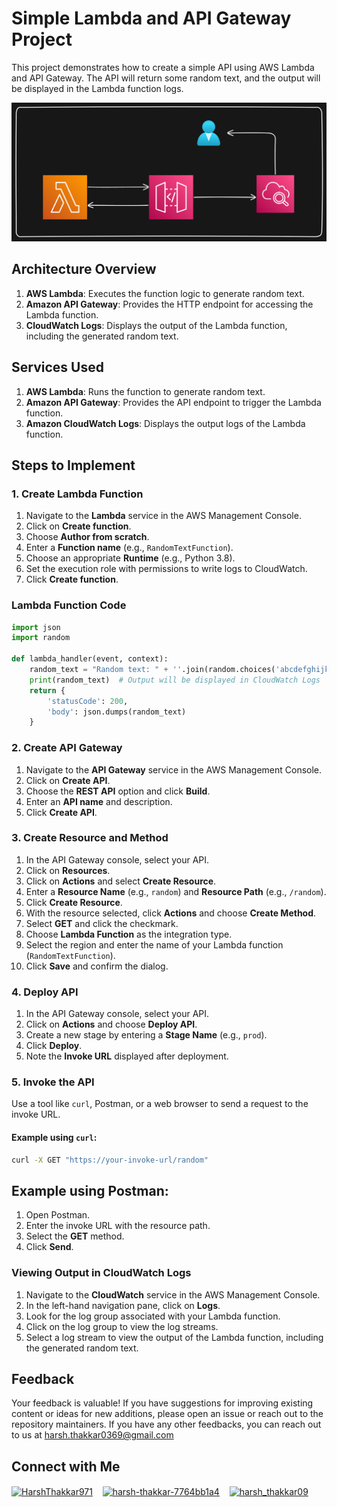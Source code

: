 # Simple Lambda and API Gateway Project

This project demonstrates how to create a simple API using AWS Lambda and API Gateway. The API will return some random text, and the output will be displayed in the Lambda function logs.

<img src="https://github.com/Harsh971/AWS-Projects/blob/main/AWS%20Lambda/Returns%20random%20text%20from%20API%20to%20Lambda/architecture.png"></img>

## Architecture Overview

1. **AWS Lambda**: Executes the function logic to generate random text.
2. **Amazon API Gateway**: Provides the HTTP endpoint for accessing the Lambda function.
3. **CloudWatch Logs**: Displays the output of the Lambda function, including the generated random text.

## Services Used

1. **AWS Lambda**: Runs the function to generate random text.
2. **Amazon API Gateway**: Provides the API endpoint to trigger the Lambda function.
3. **Amazon CloudWatch Logs**: Displays the output logs of the Lambda function.

## Steps to Implement

### 1. Create Lambda Function

1. Navigate to the **Lambda** service in the AWS Management Console.
2. Click on **Create function**.
3. Choose **Author from scratch**.
4. Enter a **Function name** (e.g., `RandomTextFunction`).
5. Choose an appropriate **Runtime** (e.g., Python 3.8).
6. Set the execution role with permissions to write logs to CloudWatch.
7. Click **Create function**.

### Lambda Function Code

```python
import json
import random

def lambda_handler(event, context):
    random_text = "Random text: " + ''.join(random.choices('abcdefghijklmnopqrstuvwxyz', k=10))
    print(random_text)  # Output will be displayed in CloudWatch Logs
    return {
        'statusCode': 200,
        'body': json.dumps(random_text)
    }
```

### 2. Create API Gateway

1. Navigate to the **API Gateway** service in the AWS Management Console.
2. Click on **Create API**.
3. Choose the **REST API** option and click **Build**.
4. Enter an **API name** and description.
5. Click **Create API**.

### 3. Create Resource and Method

1. In the API Gateway console, select your API.
2. Click on **Resources**.
3. Click on **Actions** and select **Create Resource**.
4. Enter a **Resource Name** (e.g., `random`) and **Resource Path** (e.g., `/random`).
5. Click **Create Resource**.
6. With the resource selected, click **Actions** and choose **Create Method**.
7. Select **GET** and click the checkmark.
8. Choose **Lambda Function** as the integration type.
9. Select the region and enter the name of your Lambda function (`RandomTextFunction`).
10. Click **Save** and confirm the dialog.

### 4. Deploy API

1. In the API Gateway console, select your API.
2. Click on **Actions** and choose **Deploy API**.
3. Create a new stage by entering a **Stage Name** (e.g., `prod`).
4. Click **Deploy**.
5. Note the **Invoke URL** displayed after deployment.

### 5. Invoke the API

Use a tool like `curl`, Postman, or a web browser to send a request to the invoke URL.

#### Example using `curl`:

```sh
curl -X GET "https://your-invoke-url/random"
```

## Example using Postman:

1. Open Postman.
2. Enter the invoke URL with the resource path.
3. Select the **GET** method.
4. Click **Send**.

### Viewing Output in CloudWatch Logs

1. Navigate to the **CloudWatch** service in the AWS Management Console.
2. In the left-hand navigation pane, click on **Logs**.
3. Look for the log group associated with your Lambda function.
4. Click on the log group to view the log streams.
5. Select a log stream to view the output of the Lambda function, including the generated random text.

## Feedback

Your feedback is valuable! If you have suggestions for improving existing content or ideas for new additions, please open an issue or reach out to the repository maintainers. If you have any other feedbacks, you can reach out to us at harsh.thakkar0369@gmail.com


## Connect with Me
<p>

 <a href="https://twitter.com/HarshThakkar971" target="blank"><img align="center" src="https://img.freepik.com/premium-vector/vector-new-twitter-x-white-logo-black-background_744381-866.jpg" alt="HarshThakkar971" height="40" width="50" /></a>
  &nbsp;&nbsp;
  	<a href="https://linkedin.com/in/harsh-thakkar-7764bb1a4" target="blank"><img align="center" src="https://upload.wikimedia.org/wikipedia/commons/thumb/c/ca/LinkedIn_logo_initials.png/800px-LinkedIn_logo_initials.png" alt="harsh-thakkar-7764bb1a4" height="40" width="40" /></a>
  &nbsp;&nbsp;
 <a href="https://instagram.com/harsh_thakkar09" target="blank"><img align="center" src="https://upload.wikimedia.org/wikipedia/commons/thumb/e/e7/Instagram_logo_2016.svg/768px-Instagram_logo_2016.svg.png" alt="harsh_thakkar09" height="40" width="40" /></a>
</p>
